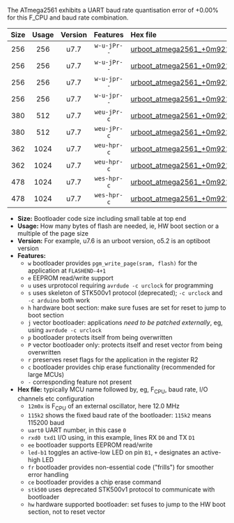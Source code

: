The ATmega2561 exhibits a UART baud rate quantisation error of +0.00% for this F_CPU and baud rate combination.

|Size|Usage|Version|Features|Hex file|
|:-:|:-:|:-:|:-:|:--|
|256|256|u7.7|`w-u-jPr--`|[urboot_atmega2561_+0m9216x_++38k4_uart0_rxe0_txe1_led+b5.hex](https://raw.githubusercontent.com/stefanrueger/urboot.hex/main/cores/megacore/atmega2561/external_oscillator/fcpu_+0m9216x/br_++38k4/urboot_atmega2561_+0m9216x_++38k4_uart0_rxe0_txe1_led+b5.hex)|
|256|256|u7.7|`w-u-jPr--`|[urboot_atmega2561_+0m9216x_++38k4_uart1_rxd2_txd3_led+b5.hex](https://raw.githubusercontent.com/stefanrueger/urboot.hex/main/cores/megacore/atmega2561/external_oscillator/fcpu_+0m9216x/br_++38k4/urboot_atmega2561_+0m9216x_++38k4_uart1_rxd2_txd3_led+b5.hex)|
|256|256|u7.7|`w-u-jpr--`|[urboot_atmega2561_+0m9216x_++38k4_uart0_rxe0_txe1_led+b5_fr.hex](https://raw.githubusercontent.com/stefanrueger/urboot.hex/main/cores/megacore/atmega2561/external_oscillator/fcpu_+0m9216x/br_++38k4/urboot_atmega2561_+0m9216x_++38k4_uart0_rxe0_txe1_led+b5_fr.hex)|
|256|256|u7.7|`w-u-jpr--`|[urboot_atmega2561_+0m9216x_++38k4_uart1_rxd2_txd3_led+b5_fr.hex](https://raw.githubusercontent.com/stefanrueger/urboot.hex/main/cores/megacore/atmega2561/external_oscillator/fcpu_+0m9216x/br_++38k4/urboot_atmega2561_+0m9216x_++38k4_uart1_rxd2_txd3_led+b5_fr.hex)|
|380|512|u7.7|`weu-jPr-c`|[urboot_atmega2561_+0m9216x_++38k4_uart0_rxe0_txe1_ee_led+b5_fr_ce.hex](https://raw.githubusercontent.com/stefanrueger/urboot.hex/main/cores/megacore/atmega2561/external_oscillator/fcpu_+0m9216x/br_++38k4/urboot_atmega2561_+0m9216x_++38k4_uart0_rxe0_txe1_ee_led+b5_fr_ce.hex)|
|380|512|u7.7|`weu-jPr-c`|[urboot_atmega2561_+0m9216x_++38k4_uart1_rxd2_txd3_ee_led+b5_fr_ce.hex](https://raw.githubusercontent.com/stefanrueger/urboot.hex/main/cores/megacore/atmega2561/external_oscillator/fcpu_+0m9216x/br_++38k4/urboot_atmega2561_+0m9216x_++38k4_uart1_rxd2_txd3_ee_led+b5_fr_ce.hex)|
|362|1024|u7.7|`weu-hpr-c`|[urboot_atmega2561_+0m9216x_++38k4_uart0_rxe0_txe1_ee_led+b5_fr_ce_hw.hex](https://raw.githubusercontent.com/stefanrueger/urboot.hex/main/cores/megacore/atmega2561/external_oscillator/fcpu_+0m9216x/br_++38k4/urboot_atmega2561_+0m9216x_++38k4_uart0_rxe0_txe1_ee_led+b5_fr_ce_hw.hex)|
|362|1024|u7.7|`weu-hpr-c`|[urboot_atmega2561_+0m9216x_++38k4_uart1_rxd2_txd3_ee_led+b5_fr_ce_hw.hex](https://raw.githubusercontent.com/stefanrueger/urboot.hex/main/cores/megacore/atmega2561/external_oscillator/fcpu_+0m9216x/br_++38k4/urboot_atmega2561_+0m9216x_++38k4_uart1_rxd2_txd3_ee_led+b5_fr_ce_hw.hex)|
|478|1024|u7.7|`wes-hpr-c`|[urboot_atmega2561_+0m9216x_++38k4_uart0_rxe0_txe1_ee_led+b5_fr_ce_stk500_hw.hex](https://raw.githubusercontent.com/stefanrueger/urboot.hex/main/cores/megacore/atmega2561/external_oscillator/fcpu_+0m9216x/br_++38k4/urboot_atmega2561_+0m9216x_++38k4_uart0_rxe0_txe1_ee_led+b5_fr_ce_stk500_hw.hex)|
|478|1024|u7.7|`wes-hpr-c`|[urboot_atmega2561_+0m9216x_++38k4_uart1_rxd2_txd3_ee_led+b5_fr_ce_stk500_hw.hex](https://raw.githubusercontent.com/stefanrueger/urboot.hex/main/cores/megacore/atmega2561/external_oscillator/fcpu_+0m9216x/br_++38k4/urboot_atmega2561_+0m9216x_++38k4_uart1_rxd2_txd3_ee_led+b5_fr_ce_stk500_hw.hex)|

- **Size:** Bootloader code size including small table at top end
- **Usage:** How many bytes of flash are needed, ie, HW boot section or a multiple of the page size
- **Version:** For example, u7.6 is an urboot version, o5.2 is an optiboot version
- **Features:**
  + `w` bootloader provides `pgm_write_page(sram, flash)` for the application at `FLASHEND-4+1`
  + `e` EEPROM read/write support
  + `u` uses urprotocol requiring `avrdude -c urclock` for programming
  + `s` uses skeleton of STK500v1 protocol (deprecated); `-c urclock` and `-c arduino` both work
  + `h` hardware boot section: make sure fuses are set for reset to jump to boot section
  + `j` vector bootloader: applications *need to be patched externally*, eg, using `avrdude -c urclock`
  + `p` bootloader protects itself from being overwritten
  + `P` vector bootloader only: protects itself and reset vector from being overwritten
  + `r` preserves reset flags for the application in the register R2
  + `c` bootloader provides chip erase functionality (recommended for large MCUs)
  + `-` corresponding feature not present
- **Hex file:** typically MCU name followed by, eg, F<sub>CPU</sub>, baud rate, I/O channels etc configuration
  + `12m0x` is F<sub>CPU</sub> of an external oscillator, here 12.0 MHz
  + `115k2` shows the fixed baud rate of the bootloader: `115k2` means 115200 baud
  + `uart0` UART number, in this case `0`
  + `rxd0 txd1` I/O using, in this example, lines RX `D0` and TX `D1`
  + `ee` bootloader supports EEPROM read/write
  + `led-b1` toggles an active-low LED on pin `B1`, `+` designates an active-high LED
  + `fr` bootloader provides non-essential code ("frills") for smoother error handling
  + `ce` bootloader provides a chip erase command
  + `stk500` uses deprecated STK500v1 protocol to communicate with bootloader
  + `hw` hardware supported bootloader: set fuses to jump to the HW boot section, not to reset vector
